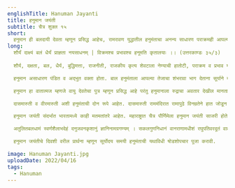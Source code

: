 ```yaml
---
englishTitle: Hanuman Jayanti
title: हनुमान जयंती
subtitle: चैत्र शुक्ल १५
short:
  हनुमान ही बलदायी देवता म्हणून प्रसिद्ध आहेच, रामरावण युद्धातील हनुमंताचा अनन्य साधारण पराक्रमही आपल्याला माहितीच आहे. आज हनुमान जयंतीच्या निमित्ताने आपण हनुमानाविषयी फारशी प्रचलित नसलेली इतर काही माहिती पाहूया.
long:
  शौर्यं दाक्ष्यं बलं धैर्यं प्राज्ञता नयसाधनम् | विक्रमश्च प्रभावश्च हनूमति कृतालयाः ।। (उत्तरकाण्डः ३५/३)
  
  शौर्य, दक्षता, बल, धैर्य, बुद्धिमत्ता, राजनीती, राजकीय कृत्य शेवटाला नेण्याची हातोटी, पराक्रम व प्रभाव यांनी हनुमानाचा आश्रयच केलेला आहे. पराक्रम हा त्याचा एक प्रमुख विशेष आहे. रामाच्या मते हनुमान म्हणजे शौर्यमूर्ती होय. त्याच्या शौर्याची मुक्तकंठाने प्रशंसा करताना रामाने वरील प्रमाणे त्याचे वर्णन केलेले आहे.

  हनुमान असाधारण पंडित व अद्भुत वक्ता होता. बाल हनुमंताला आपल्या तेजाचा शंभरावा भाग देताना सूर्याने म्हटले आहे, की सर्व शास्त्रांचे अध्ययन करण्याची बुद्धिमत्ता मी याला देतो. त्यामुळे हा श्रेष्ठ वक्ता होईल (उत्तर. ३६.१४). वाल्मीकीने त्याच्या या गुणाचे वर्णन करताना म्हटले आहे, 'व्याकरणाचे अध्ययन करण्याच्या उद्देशाने हा दिवसरात्र सूर्याबरोबर फिरत राहिला. व्याकरणसूत्रे, सूत्रवृत्ती, वार्त्तिक, भाष्य आणि संग्रह या सर्व प्रकारांचे अध्ययन करून इतर शास्त्रांमध्येही हा प्रवीण झाला. शास्त्र व वेदार्थनिर्णय या विषयी याची बरोबरी करणारा जगतात कोणी नाही'. असा हा केवळ शक्तीचा नव्हेतर बुद्धीचा देखील उपासक असलेला हनुमान महाबलशाली देखील होता. स्वतःच्या इच्छेप्रमाणे सूक्ष्म किंवा विक्राळ रूप धारण करण्याची विद्याही हनुमानाला अवगत होती. त्याने आपल्या इंद्रियांवर पूर्ण विजय मिळविलेला होता म्हणूनच त्याला जितेंद्र हे देखील नाव प्राप्त झाले.

  हनुमान हा वातात्मज म्हणजे वायु देवतेचा पुत्र म्हणून प्रसिद्ध आहे परंतु हनुमानाला रुद्राचा अवतार देखील मानतात. एकादश रुद्रांमध्ये त्याची गणना होते. हनुमानाचे आणि रुद्राचे हे नाते पुराणकाळात निर्माण झाले असावे, असे अभ्यासकांचे मत आहे. रामायणातील हनुमान जन्मकथेत त्याचे पितृत्व वायूकडे असल्याचे सांगितले आहे. पुढे हा आपल्या अंगभूत गुणांमुळे रुद्रावतार झाला.

  दासमारुती व वीरमारुती अशी हनुमंताची दोन रूपे आहेत. दासमारुती राममंदिरात रामापुढे विनम्रतेने हात जोडून उभा असतो. वीरमारुती युद्धाच्या पवित्र्यात असतो. वीर मारुतीची मंदिरे स्वतंत्र असतात. समर्थ रामदासांनी या दोन्हीही रूपातील मारुतीची ११ मंदिरे महाराष्ट्रात स्थापन करून तरुणांमध्ये मोठी चळवळ उभी केल्याचे आपण जाणतोच. समर्थानी रचलेले भीमरूपी स्तोत्र आणि मारुतीची आरती यांत त्यांचा दृष्टिकोन व्यक्त होतो. रामदासांप्रमाणेच संत तुलसीदासही या लोकरक्षक देवाचे उपासक होते. रामदासांनी जे कार्य महाराष्ट्रात केले तेच काम तुलसीदासांनी उत्तरेत केले. काशीमध्ये त्यांनी हनुमंताच्या अनेक मंदिरांची स्थापना केली. त्यात संकटमोचन, हनुमान-फाटक, बडे हनुमान, इ. स्थाने प्रसिद्ध आहेत. हनुमान मंदिरांबरोबर त्यांनी अनेक व्यायामशाळाही स्थापन केल्या. आजही खेडोपाडी मारुतीची मंदिरे आणि त्यांच्या जवळ कुस्तीचे आखाडे असतात.

  हनुमान जयंती संदर्भात भारतामध्ये काही मतमतांतरे आहेत. महाराष्ट्रात चैत्र पौर्णिमेला हनुमान जयंती साजरी होते. शनिवार व मंगळवार हे हनुमानाचे पूज्य दिवस मानले जातात. स्थूलमानाने महाराष्ट्राचा अपवाद वगळता सर्व भारतभर त्याची या दोन वारी पूजा करतात. या दिवशी त्याच्या दर्शनाला जातात, त्याला रुईच्या पानाफुलांच्या माळा घालतात व तेलही अर्पण करतात. काही ठिकाणी त्याच्यापुढे नारळ फोडतात, तर काही जागी त्याला चुरम्याचा नैवेद्य दाखवितात.

  अतुलितबलधामं स्वर्णशैलाभदेहं दनुजवनकृशानुं ज्ञानिनामग्रगण्यम् । सकलगुणनिधानं वानराणामधीशं रघुपतिवरदूतं वातजातं नमामि ॥

  हनुमान जयंतीचे दिवशी वरील प्रार्थना म्हणून सूर्योदय समयी हनुमंताची यथाविधी षोडशोपचार पूजा करावी.

image: Hanuman Jayanti.jpg
uploadDate: 2022/04/16
tags:
  - Hanuman
---
```

